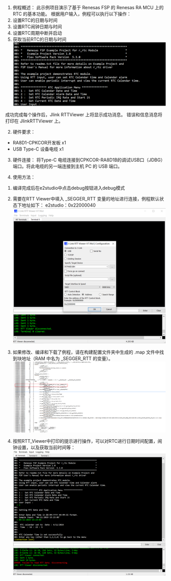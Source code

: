 1. 例程概述：
此示例项目演示了基于 Renesas FSP 的 Renesas RA MCU 上的 RTC 的基本功能。
根据用户输入，例程可以执行以下操作：
1. 设置RTC的日期与时间
2. 设置RTC闹钟日期与时间
3. 设置RTC周期中断并启动
4. 获取当前RTC的日期与时间
![main_menu](images/main_menu.png)

成功完成每个操作后，Jlink RTTViewer 上将显示成功消息。
错误和信息消息将打印在 JlinkRTTViewer 上。

2. 硬件要求：
- RA8D1-CPKCOR开发板 x1
- USB Type-C 设备电缆 x1

3. 硬件连接：
将Type-C 电缆连接到CPKCOR-RA8D1B的调试USB口（JDBG）端口。将此电缆的另一端连接到主机 PC 的 USB 端口。

4. 使用方法：
1) 编译完成后在e2studio中点击debug按钮进入debug模式

2) 需要在RTT Viewer中填入 _SEGGER_RTT 变量的地址进行连接，例程默认状态下地址如下：
e2studio：0x22000040
![.](images/RTT_Viewer_setting.png)


3) 如果修改、编译和下载了例程，请在构建配置文件夹中生成的 .map 文件中找到块地址（RAM 中名为 _SEGGER_RTT 的变量）。
![alt text](images/RTT_adreess.png)

4) 按照RTT_Viewer中打印的提示进行操作，可以对RTC进行日期时间配置，闹钟设置，以及获取当前时间等：
![.](images/running.png)